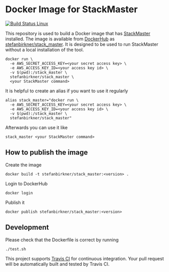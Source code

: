 # Docker Image for StackMaster

[![Build Status Linux](https://travis-ci.org/stefanbirkner/system-rules.svg?branch=master)](https://travis-ci.org/stefanbirkner/system-rules)

This repository is used to build a Docker image that has
[StackMaster](https://github.com/envato/stack_master) installed. The image is
available from [DockerHub](https://hub.docker.com/) as
[stefanbirkner/stack_master](https://hub.docker.com/r/stefanbirkner/stack_master/).
It is designed to be used to run StackMaster without a local installation of
the tool.

    docker run \
      -e AWS_SECRET_ACCESS_KEY=<your secret access key> \
      -e AWS_ACCESS_KEY_ID=<your access key id> \
      -v $(pwd):/stack_master \
      stefanbirkner/stack_master \
      <your StackMaster command>

It is helpful to create an alias if you want to use it regularly

    alias stack_master="docker run \
      -e AWS_SECRET_ACCESS_KEY=<your secret access key> \
      -e AWS_ACCESS_KEY_ID=<your access key id> \
      -v $(pwd):/stack_master \
      stefanbirkner/stack_master"

Afterwards you can use it like

    stack_master <your StackMaster command>

## How to publish the image

Create the image

    docker build -t stefanbirkner/stack_master:<version> .

Login to DockerHub

    docker login

Publish it

    docker publish stefanbirkner/stack_master:<version>

## Development

Please check that the Dockerfile is correct by running

    ./test.sh

This project supports [Travis CI](https://travis-ci.org/) for continuous
integration. Your pull request will be automatically built and tested by
Travis CI.
